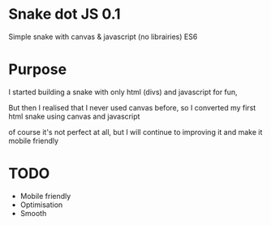 # Snake dot JS 0.1
Simple snake with canvas &amp; javascript (no librairies) ES6

# Purpose
I started building a snake with only html (divs) and javascript for fun,

But then I realised that I never used canvas before, so I converted my first html snake using canvas and javascript

of course it's not perfect at all, but I will continue to improving it and make it mobile friendly

# TODO
- Mobile friendly
- Optimisation
- Smooth